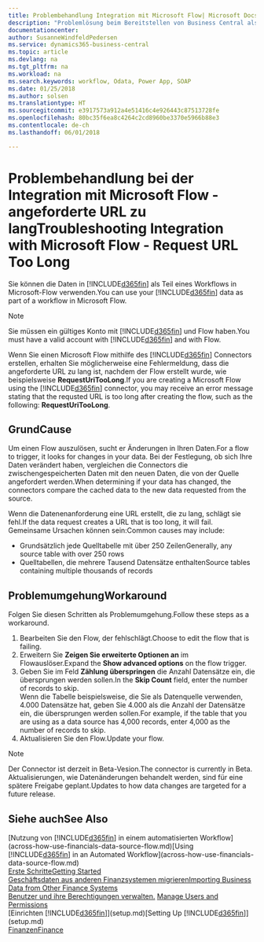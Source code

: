```yaml
---
title: Problembehandlung Integration mit Microsoft Flow| Microsoft Docs
description: "Problemlösung beim Bereitstellen von Business Central als Datenquelle und eine OData-URL Ihrer Webdienste festlegen, um eine Geschäfts-App mithilfe einem automatisierten Workflow zu erstellen."
documentationcenter: 
author: SusanneWindfeldPedersen
ms.service: dynamics365-business-central
ms.topic: article
ms.devlang: na
ms.tgt_pltfrm: na
ms.workload: na
ms.search.keywords: workflow, Odata, Power App, SOAP
ms.date: 01/25/2018
ms.author: solsen
ms.translationtype: HT
ms.sourcegitcommit: e3917573a912a4e51416c4e926443c87513728fe
ms.openlocfilehash: 80bc35f6ea8c4264c2cd8960be3370e5966b88e3
ms.contentlocale: de-ch
ms.lasthandoff: 06/01/2018

---
```

# <a name="troubleshooting-integration-with-microsoft-flow---request-url-too-long"></a><span data-ttu-id="9127b-103">Problembehandlung bei der Integration mit Microsoft Flow - angeforderte URL zu lang</span><span class="sxs-lookup"><span data-stu-id="9127b-103">Troubleshooting Integration with Microsoft Flow - Request URL Too Long</span></span>
<span data-ttu-id="9127b-104">Sie können die Daten in [!INCLUDE[d365fin](includes/d365fin_md.md)] als Teil eines Workflows in Microsoft-Flow verwenden.</span><span class="sxs-lookup"><span data-stu-id="9127b-104">You can use your [!INCLUDE[d365fin](includes/d365fin_md.md)] data as part of a workflow in Microsoft Flow.</span></span>  

> [!NOTE]  
>   <span data-ttu-id="9127b-105">Sie müssen ein gültiges Konto mit [!INCLUDE[d365fin](includes/d365fin_md.md)] und Flow haben.</span><span class="sxs-lookup"><span data-stu-id="9127b-105">You must have a valid account with [!INCLUDE[d365fin](includes/d365fin_md.md)] and with Flow.</span></span>  

<span data-ttu-id="9127b-106">Wenn Sie einen Microsoft Flow mithilfe des [!INCLUDE[d365fin](includes/d365fin_md.md)] Connectors erstellen, erhalten Sie möglicherweise eine Fehlermeldung, dass die angeforderte URL zu lang ist, nachdem der Flow erstellt wurde, wie beispielsweise **RequestUriTooLong**.</span><span class="sxs-lookup"><span data-stu-id="9127b-106">If you are creating a Microsoft Flow using the [!INCLUDE[d365fin](includes/d365fin_md.md)] connector, you may receive an error message stating that the requsted URL is too long after creating the flow, such as the following: **RequestUriTooLong**.</span></span>

## <a name="cause"></a><span data-ttu-id="9127b-107">Grund</span><span class="sxs-lookup"><span data-stu-id="9127b-107">Cause</span></span>
<span data-ttu-id="9127b-108">Um einen Flow auszulösen, sucht er Änderungen in Ihren Daten.</span><span class="sxs-lookup"><span data-stu-id="9127b-108">For a flow to trigger, it looks for changes in your data.</span></span> <span data-ttu-id="9127b-109">Bei der Festlegung, ob sich Ihre Daten verändert haben, vergleichen die Connectors die zwischengespeicherten Daten mit den neuen Daten, die von der Quelle angefordert werden.</span><span class="sxs-lookup"><span data-stu-id="9127b-109">When determining if your data has changed, the connectors compare the cached data to the new data requested from the source.</span></span>  

<span data-ttu-id="9127b-110">Wenn die Datenenanforderung eine URL erstellt, die zu lang, schlägt sie fehl.</span><span class="sxs-lookup"><span data-stu-id="9127b-110">If the data request creates a URL that is too long, it will fail.</span></span> <span data-ttu-id="9127b-111">Gemeinsame Ursachen können sein:</span><span class="sxs-lookup"><span data-stu-id="9127b-111">Common causes may include:</span></span>
- <span data-ttu-id="9127b-112">Grundsätzlich jede Quelltabelle mit über 250 Zeilen</span><span class="sxs-lookup"><span data-stu-id="9127b-112">Generally, any source table with over 250 rows</span></span>
- <span data-ttu-id="9127b-113">Quelltabellen, die mehrere Tausend Datensätze enthalten</span><span class="sxs-lookup"><span data-stu-id="9127b-113">Source tables containing multiple thousands of records</span></span>

## <a name="workaround"></a><span data-ttu-id="9127b-114">Problemumgehung</span><span class="sxs-lookup"><span data-stu-id="9127b-114">Workaround</span></span>
<span data-ttu-id="9127b-115">Folgen Sie diesen Schritten als Problemumgehung.</span><span class="sxs-lookup"><span data-stu-id="9127b-115">Follow these steps as a workaround.</span></span>
1. <span data-ttu-id="9127b-116">Bearbeiten Sie den Flow, der fehlschlägt.</span><span class="sxs-lookup"><span data-stu-id="9127b-116">Choose to edit the flow that is failing.</span></span>
2. <span data-ttu-id="9127b-117">Erweitern Sie **Zeigen Sie erweiterte Optionen an** im Flowauslöser.</span><span class="sxs-lookup"><span data-stu-id="9127b-117">Expand the **Show advanced options** on the flow trigger.</span></span>
3. <span data-ttu-id="9127b-118">Geben Sie im Feld **Zählung überspringen** die Anzahl Datensätze ein, die übersprungen werden sollen.</span><span class="sxs-lookup"><span data-stu-id="9127b-118">In the **Skip Count** field, enter the number of records to skip.</span></span>  
<span data-ttu-id="9127b-119">Wenn die Tabelle beispielsweise, die Sie als Datenquelle verwenden, 4.000 Datensätze hat, geben Sie 4.000 als die Anzahl der Datensätze ein, die übersprungen werden sollen.</span><span class="sxs-lookup"><span data-stu-id="9127b-119">For example, if the table that you are using as a data source has 4,000 records, enter 4,000 as the number of records to skip.</span></span>
4. <span data-ttu-id="9127b-120">Aktualisieren Sie den Flow.</span><span class="sxs-lookup"><span data-stu-id="9127b-120">Update your flow.</span></span>

> [!NOTE]  
> <span data-ttu-id="9127b-121">Der Connector ist derzeit in Beta-Vesion.</span><span class="sxs-lookup"><span data-stu-id="9127b-121">The connector is currently in Beta.</span></span> <span data-ttu-id="9127b-122">Aktualisierungen, wie Datenänderungen behandelt werden, sind für eine spätere Freigabe geplant.</span><span class="sxs-lookup"><span data-stu-id="9127b-122">Updates to how data changes are targeted for a future release.</span></span>


## <a name="see-also"></a><span data-ttu-id="9127b-123">Siehe auch</span><span class="sxs-lookup"><span data-stu-id="9127b-123">See Also</span></span>
<span data-ttu-id="9127b-124">[Nutzung von [!INCLUDE[d365fin](includes/d365fin_md.md)] in einem automatisierten Workflow](across-how-use-financials-data-source-flow.md)</span><span class="sxs-lookup"><span data-stu-id="9127b-124">[Using [!INCLUDE[d365fin](includes/d365fin_md.md)] in an Automated Workflow](across-how-use-financials-data-source-flow.md)</span></span>  
[<span data-ttu-id="9127b-125">Erste Schritte</span><span class="sxs-lookup"><span data-stu-id="9127b-125">Getting Started</span></span>](product-get-started.md)  
[<span data-ttu-id="9127b-126">Geschäftsdaten aus anderen Finanzsystemen migrieren</span><span class="sxs-lookup"><span data-stu-id="9127b-126">Importing Business Data from Other Finance Systems</span></span>](across-import-data-configuration-packages.md)  
<span data-ttu-id="9127b-127">[Benutzer und ihre Berechtigungen verwalten.](ui-how-users-permissions.md)  </span><span class="sxs-lookup"><span data-stu-id="9127b-127">[Manage Users and Permissions](ui-how-users-permissions.md)  </span></span>  
<span data-ttu-id="9127b-128">[Einrichten [!INCLUDE[d365fin](includes/d365fin_md.md)]](setup.md)</span><span class="sxs-lookup"><span data-stu-id="9127b-128">[Setting Up [!INCLUDE[d365fin](includes/d365fin_md.md)]](setup.md)</span></span>  
[<span data-ttu-id="9127b-129">Finanzen</span><span class="sxs-lookup"><span data-stu-id="9127b-129">Finance</span></span>](finance.md)  

